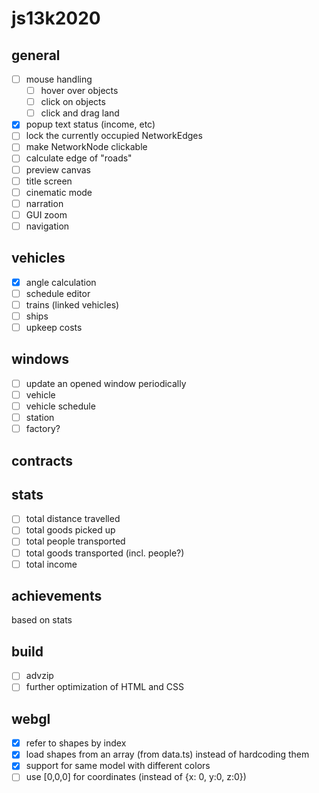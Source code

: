 # js13k2020

## general
- [ ] mouse handling
  - [ ] hover over objects
  - [ ] click on objects
  - [ ] click and drag land
- [x] popup text status (income, etc)
- [ ] lock the currently occupied NetworkEdges
- [ ] make NetworkNode clickable
- [ ] calculate edge of "roads"
- [ ] preview canvas
- [ ] title screen
- [ ] cinematic mode
- [ ] narration
- [ ] GUI zoom
- [ ] navigation

## vehicles
- [x] angle calculation
- [ ] schedule editor
- [ ] trains (linked vehicles)
- [ ] ships
- [ ] upkeep costs

## windows
- [ ] update an opened window periodically
- [ ] vehicle
- [ ] vehicle schedule
- [ ] station
- [ ] factory?

## contracts

## stats
- [ ] total distance travelled
- [ ] total goods picked up
- [ ] total people transported
- [ ] total goods transported (incl. people?)
- [ ] total income

## achievements
based on stats

## build
- [ ] advzip
- [ ] further optimization of HTML and CSS

## webgl
- [x] refer to shapes by index
- [x] load shapes from an array (from data.ts) instead of hardcoding them
- [x] support for same model with different colors
- [ ] use [0,0,0] for coordinates (instead of {x: 0, y:0, z:0})
